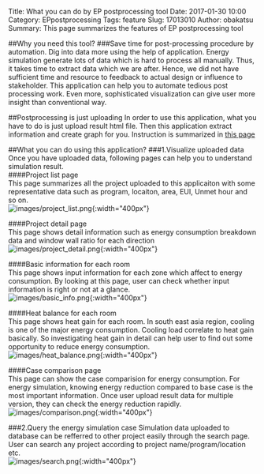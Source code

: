 Title: What you can do by EP postprocessing tool
Date: 2017-01-30 10:00
Category: EPpostprocessing
Tags: feature
Slug: 17013010
Author: obakatsu
Summary: This page summarizes the features of EP postprocessing tool

##Why you need this tool?
###Save time for post-processing procedure by automation. Dig into data more using the help of application.
Energy simulation generate lots of data which is hard to process all manually. Thus, it takes time to extract data which we are after. Hence, we did not have sufficient time and resource to feedback to actual design or influence to stakeholder. This application can help you to automate tedious post processing work. Even more, sophisticated visualization can give user more insight than conventional way.

##Postprocessing is just uploading
In order to use this application, what you have to do is just upload result html file. Then this application extract information and create graph for you. Instruction is summarized in [this page]({filename}/first-post.md)

##What you can do using this application?
###1.Visualize uploaded data
Once you have uploaded data, following pages can help you to understand simulation result.  
####Project list page  
 This page summarizes all the project uploaded to this applicaiton with some representative data such as program, locaiton, area, EUI, Unmet hour and so on.  
![images/project_list.png]({filename}/images/project_list.png){:width="400px"}  

####Project detail page  
 This page shows detail information such as energy consumption breakdown data and window wall ratio for each direction  
![images/project_detail.png]({filename}/images/project_detail.png){:width="400px"}  

####Basic information for each room  
 This page shows input information for each zone which affect to energy consumption. By looking at this page, user can check whether input information is right or not at a glance.  
![images/basic_info.png]({filename}/images/basic_info.png){:width="400px"} 

####Heat balance for each room  
 This page shows heat gain for each room. In south east asia region, cooling is one of the major energy consumption. Cooling load correlate to heat gain basically. So investigating heat gain in detail can help user to find out some opportunity to reduce energy consumption.  
![images/heat_balance.png]({filename}/images/heat_balance.png){:width="400px"}  
  
####Case comparison page  
 This page can show the case comparision for energy consumption. For energy simulation, knowing energy reduction compared to base case is the most important information. Once user upload result data for multiple version, they can check the energy reduction rapidly.  
![images/comparison.png]({filename}/images/comparison.png){:width="400px"}  

###2.Query the energy simulation case
 Simulation data uploaded to database can be refferred to other project easily through the search page. User can search any project according to project name/program/location etc.   
![images/search.png]({filename}/images/search.png){:width="400px"}  
